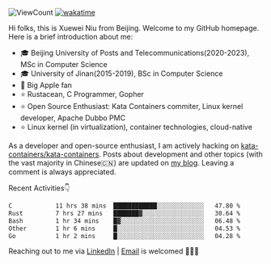 ![ViewCount](https://views.whatilearened.today/views/github/<justxuewei>/<justxuewei>.svg) [![wakatime](https://wakatime.com/badge/user/018eae19-2c35-4919-be43-56bc26b446d9.svg)](https://wakatime.com/@018eae19-2c35-4919-be43-56bc26b446d9)

Hi folks, this is Xuewei Niu from Beijing. Welcome to my GitHub homepage.
Here is a brief introduction about me:

- 🎓 Beijing University of Posts and Telecommunications(2020-2023), MSc in Computer Science
- 🎓 University of Jinan(2015-2019), BSc in Computer Science
- 📱 Big Apple fan
- ⭐️ Rustacean, C Programmer, Gopher
- ⭐️ Open Source Enthusiast: Kata Containers commiter, Linux kernel developer, Apache Dubbo PMC
- ⭐ Linux kernel (in virtualization), container technologies, cloud-native

As a developer and open-source enthusiast, I am actively hacking on
[kata-containers/kata-containers](https://github.com/kata-containers/kata-containers). Posts about development and other topics
(with the vast majority in Chinese🇨🇳) are updated on [my blog](https://nxw.name). Leaving a
comment is always appreciated.

Recent Activities👇

<!--START_SECTION:waka-->

```txt
C            11 hrs 38 mins  ████████████░░░░░░░░░░░░░   47.80 %
Rust         7 hrs 27 mins   ███████▓░░░░░░░░░░░░░░░░░   30.64 %
Bash         1 hr 34 mins    █▓░░░░░░░░░░░░░░░░░░░░░░░   06.48 %
Other        1 hr 6 mins     █░░░░░░░░░░░░░░░░░░░░░░░░   04.53 %
Go           1 hr 2 mins     █░░░░░░░░░░░░░░░░░░░░░░░░   04.28 %
```

<!--END_SECTION:waka-->

Reaching out to me via [LinkedIn](https://www.linkedin.com/in/justxuewei) | [Email](mailto:justxuewei@apache.org) is welcomed 🤟🤟🤟
